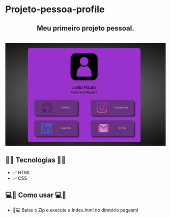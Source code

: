 # Projeto-pessoa-profile

<h2 align="center">Meu primeiro projeto pessoal.</h2>
<br>
<div align="center">
    <img src="/_images/projeto3.gif" alt="Gif Projeto Profile">
</div>


<h2>🚀🚀 Tecnologias 🚀🚀</h2>

- ✅ HTML
- ✅ CSS

<h2> 💻📲 Como usar 💻📲 </h2>

- 📱💻 Baixe o Zip e execute o Index.html no diretório pagesml




